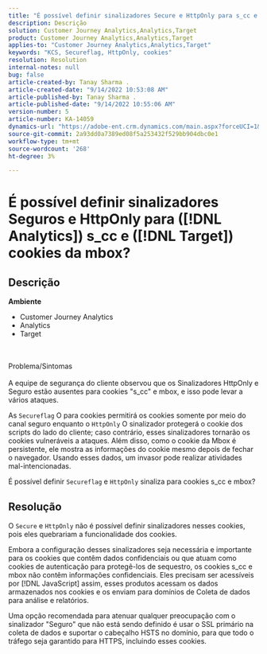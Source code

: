 ```yaml
---
title: "É possível definir sinalizadores Secure e HttpOnly para s_cc e ( do Analytics)[!DNL Target]) cookies da mbox?"
description: Descrição
solution: Customer Journey Analytics,Analytics,Target
product: Customer Journey Analytics,Analytics,Target
applies-to: "Customer Journey Analytics,Analytics,Target"
keywords: "KCS, Secureflag, HttpOnly, cookies"
resolution: Resolution
internal-notes: null
bug: false
article-created-by: Tanay Sharma .
article-created-date: "9/14/2022 10:53:08 AM"
article-published-by: Tanay Sharma .
article-published-date: "9/14/2022 10:55:06 AM"
version-number: 5
article-number: KA-14059
dynamics-url: "https://adobe-ent.crm.dynamics.com/main.aspx?forceUCI=1&pagetype=entityrecord&etn=knowledgearticle&id=f8741f6a-1b34-ed11-9db1-002248086735"
source-git-commit: 2a93dd0a7389ed08f5a253432f529bb904dbc0e1
workflow-type: tm+mt
source-wordcount: '268'
ht-degree: 3%

---
```


# É possível definir sinalizadores Seguros e HttpOnly para ([!DNL Analytics]) s_cc e ([!DNL Target]) cookies da mbox?

## Descrição

<b>Ambiente</b>
- Customer Journey Analytics
- Analytics
- Target



<br><br>Problema/Sintomas<br><br>
A equipe de segurança do cliente observou que os Sinalizadores HttpOnly e Seguro estão ausentes para cookies &quot;s_cc&quot; e mbox, e isso pode levar a vários ataques.

As `Secureflag` O para cookies permitirá os cookies somente por meio do canal seguro enquanto o `HttpOnly` O sinalizador protegerá o cookie dos scripts do lado do cliente; caso contrário, esses sinalizadores tornarão os cookies vulneráveis a ataques. Além disso, como o cookie da Mbox é persistente, ele mostra as informações do cookie mesmo depois de fechar o navegador. Usando esses dados, um invasor pode realizar atividades mal-intencionadas.

É possível definir `Secureflag` e `HttpOnly` sinaliza para cookies s_cc e mbox?


## Resolução


O `Secure` e `HttpOnly` não é possível definir sinalizadores nesses cookies, pois eles quebrariam a funcionalidade dos cookies.

Embora a configuração desses sinalizadores seja necessária e importante para os cookies que contêm dados confidenciais ou que atuam como cookies de autenticação para protegê-los de sequestro, os cookies s_cc e mbox não contêm informações confidenciais. Eles precisam ser acessíveis por [!DNL JavaScript] assim, esses produtos acessam os dados armazenados nos cookies e os enviam para domínios de Coleta de dados para análise e relatórios.

Uma opção recomendada para atenuar qualquer preocupação com o sinalizador &quot;Seguro&quot; que não está sendo definido é usar o SSL primário na coleta de dados e suportar o cabeçalho HSTS no domínio, para que todo o tráfego seja garantido para HTTPS, incluindo esses cookies.
